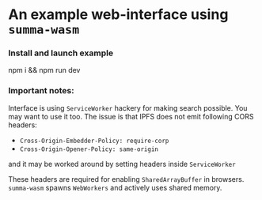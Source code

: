 # An example web-interface using `summa-wasm`

### Install and launch example
npm i && npm run dev

### Important notes:

Interface is using `ServiceWorker` hackery for making search possible. You may want to use it too.
The issue is that IPFS does not emit following CORS headers:

- `Cross-Origin-Embedder-Policy: require-corp`
- `Cross-Origin-Opener-Policy: same-origin`

and it may be worked around by setting headers inside `ServiceWorker`

These headers are required for enabling `SharedArrayBuffer` in browsers. `summa-wasm` spawns `WebWorkers` and
actively uses shared memory. 